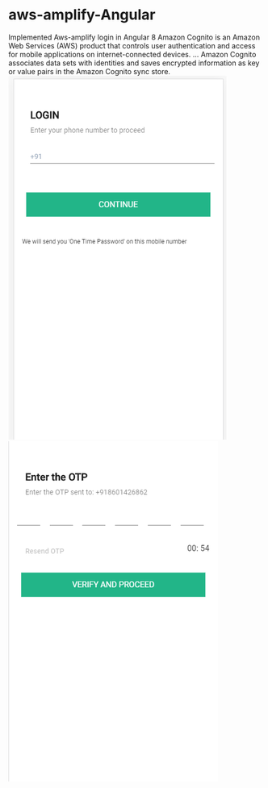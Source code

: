 # aws-amplify-Angular
Implemented Aws-amplify login in Angular 8
Amazon Cognito is an Amazon Web Services (AWS) product that controls user authentication and access for 
mobile applications on internet-connected devices. ...
Amazon Cognito associates data sets with identities and saves encrypted information
as key or value pairs in the Amazon Cognito sync store.
![alt text](https://github.com/mridul037/aws-amplify-Angular/blob/master/cognito.PNG)
![alt-text](https://github.com/mridul037/aws-amplify-Angular/blob/master/cognito2.PNG)
